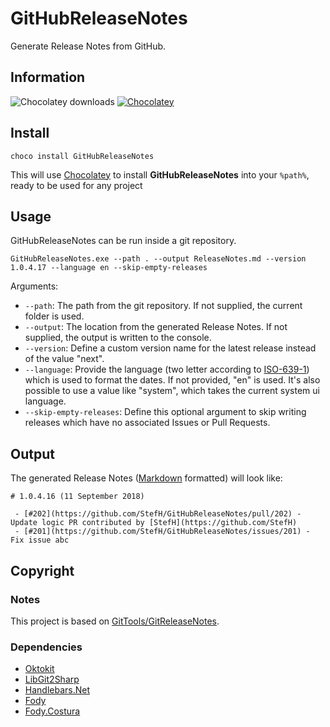 # GitHubReleaseNotes
Generate Release Notes from GitHub.

## Information
![Chocolatey downloads](https://img.shields.io/chocolatey/dt/githubreleasenotes.svg)
[![Chocolatey](https://img.shields.io/chocolatey/v/githubreleasenotes.svg)](https://chocolatey.org/packages/GitHubReleaseNotes.Portable)

## Install
```
choco install GitHubReleaseNotes
```
This will use [Chocolatey](http://chocolatey.org) to install **GitHubReleaseNotes** into your `%path%`, ready to be used for any project

## Usage
GitHubReleaseNotes can be run inside a git repository.
```
GitHubReleaseNotes.exe --path . --output ReleaseNotes.md --version 1.0.4.17 --language en --skip-empty-releases
```

Arguments:
- `--path`: The path from the git repository. If not supplied, the current folder is used.
- `--output`: The location from the generated Release Notes. If not supplied, the output is written to the console.
- `--version`: Define a custom version name for the latest release instead of the value "next".
- `--language`: Provide the language (two letter according to [ISO-639-1](https://en.wikipedia.org/wiki/ISO_639-1)) which is used to format the dates. If not provided, "en" is used. It's also possible to use a value like "system", which takes the current system ui language.
- `--skip-empty-releases`: Define this optional argument to skip writing releases which have no associated Issues or Pull Requests.

## Output
The generated Release Notes ([Markdown](https://en.wikipedia.org/wiki/Markdown) formatted) will look like:
```
# 1.0.4.16 (11 September 2018)

 - [#202](https://github.com/StefH/GitHubReleaseNotes/pull/202) - Update logic PR contributed by [StefH](https://github.com/StefH)
 - [#201](https://github.com/StefH/GitHubReleaseNotes/issues/201) - Fix issue abc
```

## Copyright

### Notes
This project is based on [GitTools/GitReleaseNotes](https://github.com/GitTools/GitReleaseNotes).

### Dependencies
-  [Oktokit](https://github.com/octokit/octokit.net)
-  [LibGit2Sharp](https://github.com/libgit2/libgit2sharp)
-  [Handlebars.Net](https://github.com/rexm/Handlebars.Net)
-  [Fody](https://github.com/Fody/Fody)
-  [Fody.Costura](https://github.com/Fody/Costura)


